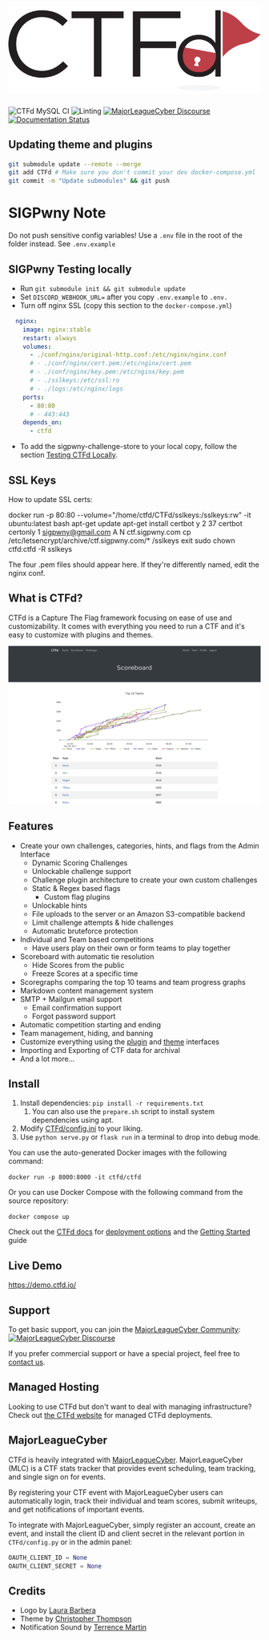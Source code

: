 # ![](https://github.com/CTFd/CTFd/blob/master/CTFd/themes/core/static/img/logo.png?raw=true)

![CTFd MySQL CI](https://github.com/CTFd/CTFd/workflows/CTFd%20MySQL%20CI/badge.svg?branch=master)
![Linting](https://github.com/CTFd/CTFd/workflows/Linting/badge.svg?branch=master)
[![MajorLeagueCyber Discourse](https://img.shields.io/discourse/status?server=https%3A%2F%2Fcommunity.majorleaguecyber.org%2F)](https://community.majorleaguecyber.org/)
[![Documentation Status](https://api.netlify.com/api/v1/badges/6d10883a-77bb-45c1-a003-22ce1284190e/deploy-status)](https://docs.ctfd.io)

## Updating theme and plugins

```sh
git submodule update --remote --merge
git add CTFd # Make sure you don't commit your dev docker-compose.yml
git commit -m "Update submodules" && git push
```

# SIGPwny Note

Do not push sensitive config variables! Use a `.env` file in the root of the folder instead. See `.env.example`

## SIGPwny Testing locally

+ Run `git submodule init && git submodule update`
+ Set `DISCORD_WEBHOOK_URL=` after you copy `.env.example` to `.env.`
+ Turn off nginx SSL (copy this section to the `docker-compose.yml`)
```yml
  nginx:
    image: nginx:stable
    restart: always
    volumes:
      - ./conf/nginx/original-http.conf:/etc/nginx/nginx.conf
      # - ./conf/nginx/cert.pem:/etc/nginx/cert.pem
      # - ./conf/nginx/key.pem:/etc/nginx/key.pem
      # - ./sslkeys:/etc/ssl:ro
      # - ./logs:/etc/nginx/logs
    ports:
      - 80:80
      # - 443:443
    depends_on:
      - ctfd
```

+ To add the sigpwny-challenge-store to your local copy, follow the section [Testing CTFd Locally](https://github.com/sigpwny/sigpwny-challenge-store#testing-ctfd-locally).

## SSL Keys

How to update SSL certs:

docker run -p 80:80 --volume="/home/ctfd/CTFd/sslkeys:/sslkeys:rw" -it ubuntu:latest bash
apt-get update
apt-get install certbot
y
2
37
certbot certonly
1
sigpwny@gmail.com
A
N
ctf.sigpwny.com
cp /etc/letsencrypt/archive/ctf.sigpwny.com/* /sslkeys
exit
sudo chown ctfd:ctfd -R sslkeys

The four .pem files should appear here. If they're differently named, edit the nginx conf.

## What is CTFd?

CTFd is a Capture The Flag framework focusing on ease of use and customizability. It comes with everything you need to run a CTF and it's easy to customize with plugins and themes.

![CTFd is a CTF in a can.](https://github.com/CTFd/CTFd/blob/master/CTFd/themes/core/static/img/scoreboard.png?raw=true)

## Features

- Create your own challenges, categories, hints, and flags from the Admin Interface
  - Dynamic Scoring Challenges
  - Unlockable challenge support
  - Challenge plugin architecture to create your own custom challenges
  - Static & Regex based flags
    - Custom flag plugins
  - Unlockable hints
  - File uploads to the server or an Amazon S3-compatible backend
  - Limit challenge attempts & hide challenges
  - Automatic bruteforce protection
- Individual and Team based competitions
  - Have users play on their own or form teams to play together
- Scoreboard with automatic tie resolution
  - Hide Scores from the public
  - Freeze Scores at a specific time
- Scoregraphs comparing the top 10 teams and team progress graphs
- Markdown content management system
- SMTP + Mailgun email support
  - Email confirmation support
  - Forgot password support
- Automatic competition starting and ending
- Team management, hiding, and banning
- Customize everything using the [plugin](https://docs.ctfd.io/docs/plugins/overview) and [theme](https://docs.ctfd.io/docs/themes/overview) interfaces
- Importing and Exporting of CTF data for archival
- And a lot more...

## Install

1. Install dependencies: `pip install -r requirements.txt`
   1. You can also use the `prepare.sh` script to install system dependencies using apt.
2. Modify [CTFd/config.ini](https://github.com/CTFd/CTFd/blob/master/CTFd/config.ini) to your liking.
3. Use `python serve.py` or `flask run` in a terminal to drop into debug mode.

You can use the auto-generated Docker images with the following command:

`docker run -p 8000:8000 -it ctfd/ctfd`

Or you can use Docker Compose with the following command from the source repository:

`docker compose up`

Check out the [CTFd docs](https://docs.ctfd.io/) for [deployment options](https://docs.ctfd.io/docs/deployment/installation) and the [Getting Started](https://docs.ctfd.io/tutorials/getting-started/) guide

## Live Demo

https://demo.ctfd.io/

## Support

To get basic support, you can join the [MajorLeagueCyber Community](https://community.majorleaguecyber.org/): [![MajorLeagueCyber Discourse](https://img.shields.io/discourse/status?server=https%3A%2F%2Fcommunity.majorleaguecyber.org%2F)](https://community.majorleaguecyber.org/)

If you prefer commercial support or have a special project, feel free to [contact us](https://ctfd.io/contact/).

## Managed Hosting

Looking to use CTFd but don't want to deal with managing infrastructure? Check out [the CTFd website](https://ctfd.io/) for managed CTFd deployments.

## MajorLeagueCyber

CTFd is heavily integrated with [MajorLeagueCyber](https://majorleaguecyber.org/). MajorLeagueCyber (MLC) is a CTF stats tracker that provides event scheduling, team tracking, and single sign on for events.

By registering your CTF event with MajorLeagueCyber users can automatically login, track their individual and team scores, submit writeups, and get notifications of important events.

To integrate with MajorLeagueCyber, simply register an account, create an event, and install the client ID and client secret in the relevant portion in `CTFd/config.py` or in the admin panel:

```python
OAUTH_CLIENT_ID = None
OAUTH_CLIENT_SECRET = None
```

## Credits

- Logo by [Laura Barbera](http://www.laurabb.com/)
- Theme by [Christopher Thompson](https://github.com/breadchris)
- Notification Sound by [Terrence Martin](https://soundcloud.com/tj-martin-composer)
